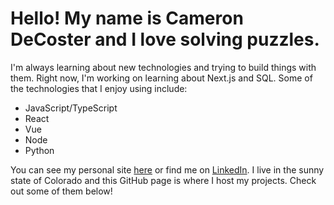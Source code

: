 # Hello! My name is Cameron DeCoster and I love solving puzzles.

I'm always learning about new technologies and trying to build things with them. Right now, I'm working on learning about Next.js and SQL. Some of the technologies that I enjoy using include:

- JavaScript/TypeScript
- React
- Vue
- Node
- Python

You can see my personal site [here](https://camdecoster.github.io/) or find me on [LinkedIn](https://www.linkedin.com/in/camerondecoster/). I live in the sunny state of Colorado and this GitHub page is where I host my projects. Check out some of them below!
